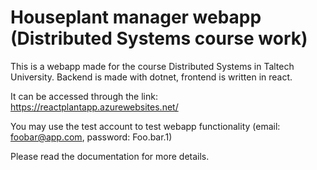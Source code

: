 ﻿# Houseplant manager webapp (Distributed Systems course work)

This is a webapp made for the course Distributed Systems in Taltech University. Backend is made with dotnet, frontend is written in react.

It can be accessed through the link: https://reactplantapp.azurewebsites.net/

You may use the test account to test webapp functionality (email: foobar@app.com, password: Foo.bar.1)

Please read the documentation for more details.
